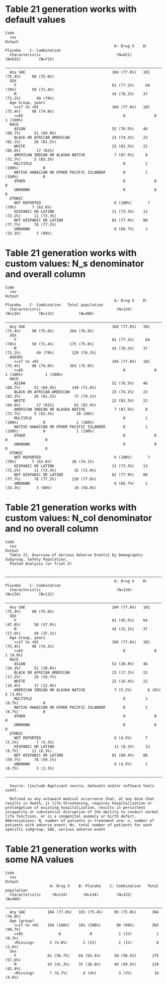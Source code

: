 # Table 21 generation works with default values

    Code
      res
    Output
                                                     A: Drug X    B: Placebo    C: Combination
      Characteristic                                  (N=621)       (N=633)        (N=715)    
      ————————————————————————————————————————————————————————————————————————————————————————
      Any SAE                                       104 (77.6%)   101 (75.4%)     99 (75.0%)  
      SEX                                                                                     
        F                                           61 (77.2%)     64 (78%)       50 (71.4%)  
        M                                           43 (78.2%)    37 (71.2%)       49 (79%)   
      Age Group, years                                                                        
        >=17 to <65                                 104 (77.6%)   101 (75.4%)     98 (74.8%)  
        >=65                                             0             0           1 (100%)   
      RACE                                                                                    
        ASIAN                                       52 (76.5%)    46 (68.7%)      51 (69.9%)  
        BLACK OR AFRICAN AMERICAN                   23 (74.2%)    23 (82.1%)      26 (81.2%)  
        WHITE                                       22 (81.5%)    22 (84.6%)       17 (81%)   
        AMERICAN INDIAN OR ALASKA NATIVE             7 (87.5%)     8 (72.7%)      5 (83.3%)   
        MULTIPLE                                         0         1 (100%)           0       
        NATIVE HAWAIIAN OR OTHER PACIFIC ISLANDER        0         1 (100%)           0       
        OTHER                                            0             0              0       
        UNKNOWN                                          0             0              0       
      ETHNIC                                                                                  
        NOT REPORTED                                 6 (100%)       7 (70%)       7 (63.6%)   
        HISPANIC OR LATINO                          11 (73.3%)    13 (72.2%)      11 (73.3%)  
        NOT HISPANIC OR LATINO                      81 (77.9%)    80 (77.7%)      78 (77.2%)  
        UNKNOWN                                      6 (66.7%)     1 (33.3%)       3 (60%)    

# Table 21 generation works with custom values: N_s denominator and overall column

    Code
      res
    Output
                                                     A: Drug X    B: Placebo    C: Combination   Total population
      Characteristic                                  (N=134)       (N=134)        (N=132)           (N=400)     
      ———————————————————————————————————————————————————————————————————————————————————————————————————————————
      Any SAE                                       104 (77.6%)   101 (75.4%)     99 (75.0%)       304 (76.0%)   
      SEX                                                                                                        
        F                                           61 (77.2%)     64 (78%)       50 (71.4%)       175 (75.8%)   
        M                                           43 (78.2%)    37 (71.2%)       49 (79%)        129 (76.3%)   
      AGEGR1                                                                                                     
        >=17 to <65                                 104 (77.6%)   101 (75.4%)     98 (74.8%)       303 (75.9%)   
        >=65                                             0             0           1 (100%)          1 (100%)    
      RACE                                                                                                       
        ASIAN                                       52 (76.5%)    46 (68.7%)      51 (69.9%)       149 (71.6%)   
        BLACK OR AFRICAN AMERICAN                   23 (74.2%)    23 (82.1%)      26 (81.2%)        72 (79.1%)   
        WHITE                                       22 (81.5%)    22 (84.6%)       17 (81%)         61 (82.4%)   
        AMERICAN INDIAN OR ALASKA NATIVE             7 (87.5%)     8 (72.7%)      5 (83.3%)          20 (80%)    
        MULTIPLE                                         0         1 (100%)           0              1 (100%)    
        NATIVE HAWAIIAN OR OTHER PACIFIC ISLANDER        0         1 (100%)           0              1 (100%)    
        OTHER                                            0             0              0                 0        
        UNKNOWN                                          0             0              0                 0        
      ETHNIC                                                                                                     
        NOT REPORTED                                 6 (100%)       7 (70%)       7 (63.6%)         20 (74.1%)   
        HISPANIC OR LATINO                          11 (73.3%)    13 (72.2%)      11 (73.3%)        35 (72.9%)   
        NOT HISPANIC OR LATINO                      81 (77.9%)    80 (77.7%)      78 (77.2%)       239 (77.6%)   
        UNKNOWN                                      6 (66.7%)     1 (33.3%)       3 (60%)          10 (58.8%)   

# Table 21 generation works with custom values: N_col denominator and no overall column

    Code
      res
    Output
      Table 21. Overview of Serious Adverse Events1 by Demographic Subgroup, Safety Population,
      Pooled Analysis (or Trial X)
      
      ————————————————————————————————————————————————————————————————————————————————————————
                                                     A: Drug X    B: Placebo    C: Combination
      Characteristic                                  (N=134)       (N=134)        (N=132)    
      ————————————————————————————————————————————————————————————————————————————————————————
      Any SAE                                       104 (77.6%)   101 (75.4%)     99 (75.0%)  
      SEX                                                                                     
        F                                           61 (45.5%)    64 (47.8%)      50 (37.9%)  
        M                                           43 (32.1%)    37 (27.6%)      49 (37.1%)  
      Age Group, years                                                                        
        >=17 to <65                                 104 (77.6%)   101 (75.4%)     98 (74.2%)  
        >=65                                             0             0           1 (0.8%)   
      RACE                                                                                    
        ASIAN                                       52 (38.8%)    46 (34.3%)      51 (38.6%)  
        BLACK OR AFRICAN AMERICAN                   23 (17.2%)    23 (17.2%)      26 (19.7%)  
        WHITE                                       22 (16.4%)    22 (16.4%)      17 (12.9%)  
        AMERICAN INDIAN OR ALASKA NATIVE             7 (5.2%)       8 (6%)         5 (3.8%)   
        MULTIPLE                                         0         1 (0.7%)           0       
        NATIVE HAWAIIAN OR OTHER PACIFIC ISLANDER        0         1 (0.7%)           0       
        OTHER                                            0             0              0       
        UNKNOWN                                          0             0              0       
      ETHNIC                                                                                  
        NOT REPORTED                                 6 (4.5%)      7 (5.2%)        7 (5.3%)   
        HISPANIC OR LATINO                           11 (8.2%)     13 (9.7%)      11 (8.3%)   
        NOT HISPANIC OR LATINO                      81 (60.4%)    80 (59.7%)      78 (59.1%)  
        UNKNOWN                                      6 (4.5%)      1 (0.7%)        3 (2.3%)   
      ————————————————————————————————————————————————————————————————————————————————————————
      
      Source: [include Applicant source, datasets and/or software tools used].
      
      Defined as any untoward medical occurrence that, at any dose that results in death, is life-threatening, requires hospitalization or prolongation of existing hospitalization, results in persistent incapacity or substantial disruption of the ability to conduct normal life functions, or is a congenital anomaly or birth defect. Abbreviations: N, number of patients in treatment arm; n, number of patients with adverse event; Ns, total number of patients for each specific subgroup; SAE, serious adverse event

# Table 21 generation works with some NA values

    Code
      res
    Output
                        A: Drug X    B: Placebo    C: Combination   Total population
      Characteristic     (N=134)       (N=134)        (N=132)           (N=400)     
      ——————————————————————————————————————————————————————————————————————————————
      Any SAE          104 (77.6%)   101 (75.4%)     99 (75.0%)       304 (76.0%)   
      Age (group)                                                                   
        >=17 to <65    104 (100%)    101 (100%)       98 (99%)        303 (99.7%)   
        >=65                0             0            1 (1%)           1 (0.3%)    
        <Missing>       5 (4.8%)       2 (2%)          1 (1%)           8 (2.6%)    
      Sex                                                                           
        F              61 (58.7%)    64 (63.4%)      50 (50.5%)       175 (57.6%)   
        M              43 (41.3%)    37 (36.6%)      49 (49.5%)       129 (42.4%)   
        <Missing>       7 (6.7%)       4 (4%)          3 (3%)          14 (4.6%)    

